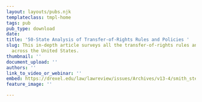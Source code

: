 ```yaml
---
layout: layouts/pubs.njk
templateclass: tmpl-home
tags: pub
pub_type: download
date: 
title: '50-State Analysis of Transfer-of-Rights Rules and Policies '
slug: This in-depth article surveys all the transfer-of-rights rules and policies
  across the United States.
thumbnail: ''
document_upload: ''
authors: ''
link_to_video_or_webinar: ''
embed: https://drexel.edu/law/lawreview/issues/Archives/v13-4/smith_stein/
feature_image: ''

---
```

